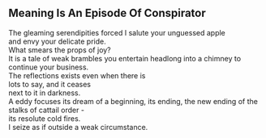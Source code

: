 Meaning Is An Episode Of Conspirator
------------------------------------
The gleaming serendipities forced I salute your unguessed apple  
and envy your delicate pride.  
What smears the props of joy?  
It is a tale of weak brambles you entertain headlong into a chimney to continue your business.  
The reflections exists even when there is  
lots to say, and it ceases  
next to it in darkness.  
A eddy focuses its dream of a beginning, its ending, the new ending of the stalks of cattail order -  
its resolute cold fires.  
I seize as if outside a weak circumstance.  
